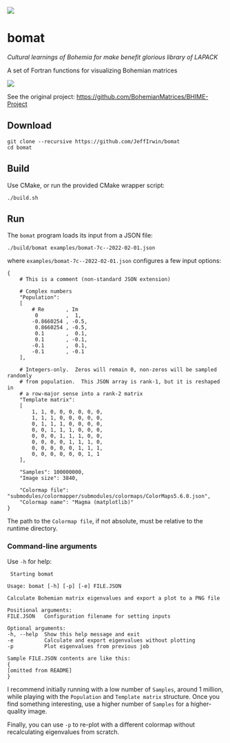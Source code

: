 
![](https://github.com/JeffIrwin/bomat/workflows/CI/badge.svg)

# bomat

*Cultural learnings of Bohemia for make benefit glorious library of LAPACK*

A set of Fortran functions for visualizing Bohemian matrices 

![](https://raw.githubusercontent.com/JeffIrwin/bomat/main/examples/bomat-7c--2022-02-01.png)

See the original project:  https://github.com/BohemianMatrices/BHIME-Project

## Download

    git clone --recursive https://github.com/JeffIrwin/bomat
    cd bomat

## Build

Use CMake, or run the provided CMake wrapper script:

    ./build.sh

## Run

The `bomat` program loads its input from a JSON file:

    ./build/bomat examples/bomat-7c--2022-02-01.json

where `examples/bomat-7c--2022-02-01.json` configures a few input options:

    {
    	# This is a comment (non-standard JSON extension)
        
    	# Complex numbers
    	"Population":
    	[
    		# Re       , Im
    		 0         ,  1,
    		-0.8660254 , -0.5,
    		 0.8660254 , -0.5,
    		 0.1       ,  0.1,
    		 0.1       , -0.1,
    		-0.1       ,  0.1,
    		-0.1       , -0.1
    	],
    
    	# Integers-only.  Zeros will remain 0, non-zeros will be sampled randomly
    	# from population.  This JSON array is rank-1, but it is reshaped in
    	# a row-major sense into a rank-2 matrix
    	"Template matrix":
    	[
    		1, 1, 0, 0, 0, 0, 0, 0,
    		1, 1, 1, 0, 0, 0, 0, 0,
    		0, 1, 1, 1, 0, 0, 0, 0,
    		0, 0, 1, 1, 1, 0, 0, 0,
    		0, 0, 0, 1, 1, 1, 0, 0,
    		0, 0, 0, 0, 1, 1, 1, 0,
    		0, 0, 0, 0, 0, 1, 1, 1,
    		0, 0, 0, 0, 0, 0, 1, 1
    	],
    
    	"Samples": 100000000,
    	"Image size": 3840,
    
    	"Colormap file": "submodules/colormapper/submodules/colormaps/ColorMaps5.6.0.json",
    	"Colormap name": "Magma (matplotlib)"
    }

The path to the `Colormap file`, if not absolute, must be relative to the runtime directory.

### Command-line arguments

Use `-h` for help:

     Starting bomat
    
    Usage: bomat [-h] [-p] [-e] FILE.JSON
    
    Calculate Bohemian matrix eigenvalues and export a plot to a PNG file
    
    Positional arguments:
    FILE.JSON   Configuration filename for setting inputs
    
    Optional arguments:
    -h, --help  Show this help message and exit
    -e          Calculate and export eigenvalues without plotting
    -p          Plot eigenvalues from previous job

    Sample FILE.JSON contents are like this:
    {
    [omitted from README]
    }

I recommend initially running with a low number of `Samples`, around 1 million,
while playing with the `Population` and `Template matrix` structure.  Once you
find something interesting, use a higher number of `Samples` for
a higher-quality image.

Finally, you can use `-p` to re-plot with a different colormap without
recalculating eigenvalues from scratch.

